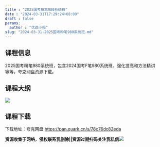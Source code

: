 ```yaml
---
title : "2025国考粉笔980系统班"
date : "2024-03-31T17:29:24+08:00"
draft : false
params:
  author : "优选小报"
slug: "2024-03-31-2025国考粉笔980系统班.md"
---
```


## 课程信息

2025国考粉笔980系统班，包含2024国考F笔980系统班、强化提高和方法精讲等等，夸克网盘资源下载。

## 课程大纲

[![](//img7-1.zhekoulieshou.com/mmbiz_jpg/iaHBVewvSIbCz4VmNITm3ovLN7QRc6uxZUnjKQ0qkKvuYpeNniaibDlIcZ6mUC8GLYtYXeOgduHrEGwqAK29eSPicQ/0)](//img7-1.zhekoulieshou.com/mmbiz_jpg/iaHBVewvSIbCz4VmNITm3ovLN7QRc6uxZUnjKQ0qkKvuYpeNniaibDlIcZ6mUC8GLYtYXeOgduHrEGwqAK29eSPicQ/0)

## 课程下载

下载地址：夸克网盘 https://pan.quark.cn/s/78c76dc82eda

**资源收集于网络，侵权联系我删除||资源过期扫码关注我私信**![](//img7-1.zhekoulieshou.com/mmbiz_jpg/iaHBVewvSIbAjcr9g6TlCXSfiaDqkbzuEzp207hVzPqT4YGQOAazQ1KNHCeACbia5Lzq4Ckwibe48iar1q7lgVP1o3w/640?wx_fmt=jpeg&from=appmsg)


